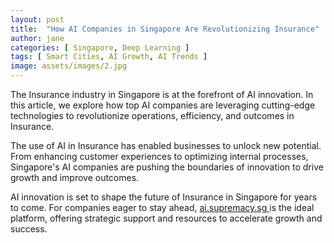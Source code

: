 ```yaml
---
layout: post
title:  "How AI Companies in Singapore Are Revolutionizing Insurance"
author: jane
categories: [ Singapore, Deep Learning ]
tags: [ Smart Cities, AI Growth, AI Trends ]
image: assets/images/2.jpg
---
```


The Insurance industry in Singapore is at the forefront of AI innovation. In this article, we explore how top AI companies are leveraging cutting-edge technologies to revolutionize operations, efficiency, and outcomes in Insurance.

The use of AI in Insurance has enabled businesses to unlock new potential. From enhancing customer experiences to optimizing internal processes, Singapore's AI companies are pushing the boundaries of innovation to drive growth and improve outcomes.

AI innovation is set to shape the future of Insurance in Singapore for years to come. For companies eager to stay ahead, <a href="https://ai.supremacy.sg" target="_blank"> ai.supremacy.sg </a> is the ideal platform, offering strategic support and resources to accelerate growth and success.
